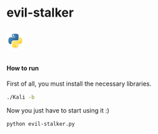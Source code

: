 # evil-stalker<span><p align="left"> <a href="https://www.python.org" target="_blank" rel="noreferrer"> <img src="https://raw.githubusercontent.com/devicons/devicon/master/icons/python/python-original.svg" alt="python" width="40" height="40"/> </a> </p>

#### How to run

First of all, you must install the necessary libraries.
```bash
./Kali -b
```
Now you just have to start using it :) 
```
python evil-stalker.py
```
